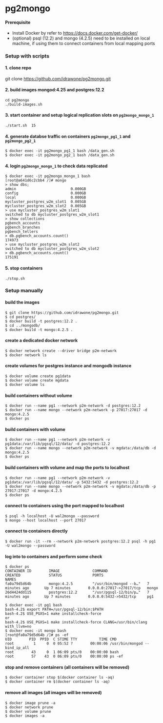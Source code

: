 # pg2mongo


#### Prerequisite 
* Install Docker by refer to https://docs.docker.com/get-docker/
* (optional) psql (12.2) and mongo (4.2.5) need to be installed on local machine, if using them to connect containers from local mapping ports

### Setup with scripts
#### 1. clone repo
git clone https://github.com/idrawone/pg2mongo.git 

#### 2. build images mongod:4.25 and postgres:12.2
```
cd pg2mongo
./build-images.sh
```

#### 3. start container and setup logical replication slots on `pg2mongo_mongo_1`
```
./start.sh  15
```

#### 4. generate databse traffic on containers `pg2mongo_pg1_1` and `pg2mongo_pg2_1`
```
$ docker exec -it pg2mongo_pg1_1 bash /data_gen.sh
$ docker exec -it pg2mongo_pg2_1 bash /data_gen.sh
```

#### 4. login `pg2mongo_mongo_1` to check data replicated
```
$ docker exec -it pg2mongo_mongo_1 bash
[root@a641d6c2cbb4 /]# mongo
> show dbs;
admin                         0.000GB
config                        0.000GB
local                         0.000GB
mycluster_postgres_w2m_slot1  0.005GB
mycluster_postgres_w2m_slot2  0.005GB
> use mycluster_postgres_w2m_slot1
switched to db mycluster_postgres_w2m_slot1
> show collections
pgbench_accounts
pgbench_branches
pgbench_tellers
> db.pgbench_accounts.count()
174973
> use mycluster_postgres_w2m_slot2
switched to db mycluster_postgres_w2m_slot2
> db.pgbench_accounts.count()
175191
```

#### 5. stop containers
```
./stop.sh
```


### Setup manually
#### build the images
```
$ git clone https://github.com/idrawone/pg2mongo.git
$ cd postgres/
$ docker build -t postgres:12.2 .
$ cd ../mongodb/
$ docker build -t mongo:4.2.5 .
```

#### create a dedicated docker network
```
$ docker network create --driver bridge p2m-network
$ docker network ls
```

#### create volumes for postgres instance and mongodb instance
```
$ docker volume create pg1data
$ docker volume create mgdata
$ docker volume ls
```

#### build containers without volume
```
$ docker run --name pg1 --network p2m-network -d postgres:12.2
$ docker run --name mongo --network p2m-network -p 27017:27017 -d mongo:4.2.5
$ docker ps
```

#### build containers with volume
```
$ docker run --name pg1 --network p2m-network -v pg1data:/var/lib/pgsql/12/data/ -d postgres:12.2
$ docker run --name mongo --network p2m-network -v mgdata:/data/db -d mongo:4.2.5
$ docker ps
```

#### build containers with volume and map the ports to localhost
```
$ docker run --name pg1 --network p2m-network -v pg1data:/var/lib/pgsql/12/data/ -p 5432:5432 -d postgres:12.2
$ docker run --name mongo --network p2m-network -v mgdata:/data/db -p 27017:27017 -d mongo:4.2.5
$ docker ps
```

#### connect to containers using the port mapped to localhost
```
$ psql -h localhost -U wal2mongo --password
$ mongo --host localhost --port 27017
```

#### connect to containers directly
```
$ docker run -it --rm --network p2m-network postgres:12.2 psql -h pg1 -U wal2mongo --password
```

#### log into to containers and perform some check
```
$ docker ps
CONTAINER ID        IMAGE               COMMAND                  CREATED             STATUS              PORTS                      NAMES
fa0a79d5d64b        mongo:4.2.5         "/usr/bin/mongod --b…"   7 minutes ago       Up 7 minutes        0.0.0.0:27017->27017/tcp   mongo
26d4424dd115        postgres:12.2       "/usr/pgsql-12/bin/p…"   7 minutes ago       Up 7 minutes        0.0.0.0:5432->5432/tcp     pg1

$ docker exec -it pg1 bash
bash-4.2$ export PATH=/usr/pgsql-12/bin:$PATH
bash-4.2$ USE_PGXS=1 make installcheck-force
or 
bash-4.2$ USE_PGXS=1 make installcheck-force CLANG=/usr/bin/clang with_llvm=no
$ docker exec -it mongo bash
[root@fa0a79d5d64b /]# ps -ef
UID        PID  PPID  C STIME TTY          TIME CMD
root         1     0  0 05:52 ?        00:00:06 /usr/bin/mongod --bind_ip_all
root        43     0  1 06:09 pts/0    00:00:00 bash
root        57    43  0 06:09 pts/0    00:00:00 ps -ef
```

#### stop and remove containers (all containers will be removed)
```
$ docker container stop $(docker container ls -aq)
$ docker container rm $(docker container ls -aq)
```

#### remove all images (all images will be removed)
```
$ docker image prune -a
$ docker network prune
$ docker volume prune
$ docker images -a
```

